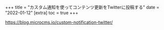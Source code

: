 +++
title = "カスタム通知を使ってコンテンツ更新をTwitterに投稿する"
date = "2022-01-12"
[extra]
toc = true
+++

<https://blog.microcms.io/custom-notification-twitter/>
